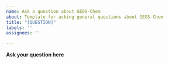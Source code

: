```yaml
---
name: Ask a question about GEOS-Chem
about: Template for asking general questions about GEOS-Chem
title: "[QUESTION]"
labels: ''
assignees: ''

---
```


**Ask your question here**
